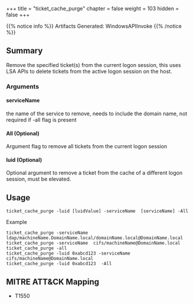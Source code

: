 +++
title = "ticket_cache_purge"
chapter = false
weight = 103
hidden = false
+++

{{% notice info %}}
Artifacts Generated:  WindowsAPIInvoke
{{% /notice %}}

## Summary
Remove the specified ticket(s) from the current logon session, this uses LSA APIs to delete tickets from the active logon session on the host.


### Arguments


#### serviceName 
the name of the service to remove, needs to include the domain name, not required if -all flag is present

#### All (Optional)
Argument flag to remove all tickets from the current logon session

#### luid (Optional)
Optional argument to remove a ticket from the cache of a different logon session, must be elevated.


## Usage
```
ticket_cache_purge -luid [luidValue] -serviceName  [serviceName] -All
```

Example
```
ticket_cache_purge -serviceName  ldap/machineName.DomainName.local/domainName.local@DomainName.local
ticket_cache_purge -serviceName  cifs/machineName@DomainName.local
ticket_cache_purge -all
ticket_cache_purge -luid 0xabcd123 -serviceName  cifs/machineName@DomainName.local
ticket_cache_purge -luid 0xabcd123  -All
```

## MITRE ATT&CK Mapping
- T1550